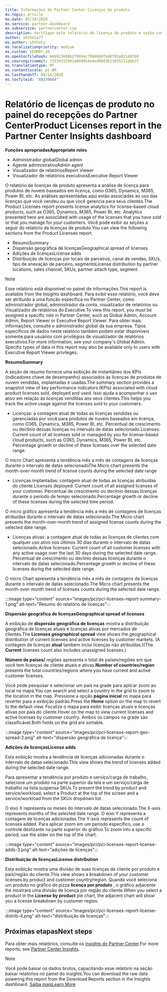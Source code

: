 ```yaml
---
title: Informações do Partner Center-licenças de produto
ms.topic: article
ms.date: 05/19/2020
ms.service: partner-dashboard
ms.subservice: partnercenter-csp
description: Verifique este relatório de licença do produto e saiba como melhorar com os produtos de nuvem baseados em licença que você vende ou gerencia para seus clientes.
author: shthota77
ms.author: shthota
ms.localizationpriority: medium
ms.custom: SEOMAY.20
ms.openlocfilehash: 66b913688b279654c79b0860fbd0f92a921d87dd
ms.sourcegitcommit: 735593129d1a009854a4ed0b03b11035211dbb25
ms.translationtype: MT
ms.contentlocale: pt-BR
ms.lasthandoff: 08/14/2020
ms.locfileid: "88239044"
---
```

# <a name="product-licenses-report-in-the-partner-center-insights-dashboard"></a><span data-ttu-id="6abd4-103">Relatório de licenças de produto no painel do recepções do Partner Center</span><span class="sxs-lookup"><span data-stu-id="6abd4-103">Product Licenses report in the Partner Center Insights dashboard</span></span>

<span data-ttu-id="6abd4-104">**Funções apropriadas**</span><span class="sxs-lookup"><span data-stu-id="6abd4-104">**Appropriate roles**</span></span>
- <span data-ttu-id="6abd4-105">Administrador global</span><span class="sxs-lookup"><span data-stu-id="6abd4-105">Global admin</span></span>
- <span data-ttu-id="6abd4-106">Agente administrativo</span><span class="sxs-lookup"><span data-stu-id="6abd4-106">Admin agent</span></span>
- <span data-ttu-id="6abd4-107">Visualizador de relatórios</span><span class="sxs-lookup"><span data-stu-id="6abd4-107">Report Viewer</span></span>
- <span data-ttu-id="6abd4-108">Visualizador de relatórios executivos</span><span class="sxs-lookup"><span data-stu-id="6abd4-108">Executive Report Viewer</span></span>

<span data-ttu-id="6abd4-109">O relatório de licenças de produto apresenta a análise de licença para produtos de nuvem baseados em licença, como O365, Dynamics, M365, Power BI, etc. As análises apresentadas aqui estão associadas ao uso das licenças que você vendeu ou que você gerencia para seus clientes.</span><span class="sxs-lookup"><span data-stu-id="6abd4-109">The Product Licenses report presents license analytics for license-based cloud products, such as O365, Dynamics, M365, Power BI, etc. Analytics presented here are associated with usage of the licenses that you have sold or that you manage for your customers.</span></span> <span data-ttu-id="6abd4-110">Você pode exibir as seções a seguir do relatório de licenças de produto.</span><span class="sxs-lookup"><span data-stu-id="6abd4-110">You can view the following sections from the Product Licenses report.</span></span>

- <span data-ttu-id="6abd4-111">Resumo</span><span class="sxs-lookup"><span data-stu-id="6abd4-111">Summary</span></span>
- <span data-ttu-id="6abd4-112">Dispersão geográfica de licenças</span><span class="sxs-lookup"><span data-stu-id="6abd4-112">Geographical spread of licenses</span></span>
- <span data-ttu-id="6abd4-113">Adições de licenças</span><span class="sxs-lookup"><span data-stu-id="6abd4-113">License adds</span></span>
- <span data-ttu-id="6abd4-114">Distribuição de licenças por locais de parceiros, canal de vendas, SKUs, tipo de anexação de parceiro, segmento</span><span class="sxs-lookup"><span data-stu-id="6abd4-114">License distribution by partner locations, sales channel, SKUs, partner attach type, segment</span></span>

 > [!NOTE]
 > <span data-ttu-id="6abd4-115">Esse relatório está disponível no painel de informações.</span><span class="sxs-lookup"><span data-stu-id="6abd4-115">This report is available from the Insights dashboard.</span></span> <span data-ttu-id="6abd4-116">Para exibir esse relatório, você deve ser atribuído a uma função específica no Partner Center, como administrador global, administrador da conta, visualizador de relatórios ou Visualizador de relatórios do Executive.</span><span class="sxs-lookup"><span data-stu-id="6abd4-116">To view this report, you must be assigned a specific role in Partner Center, such as Global Admin, Account Admin, Report Viewer or Executive Report Viewer.</span></span> <span data-ttu-id="6abd4-117">Para obter mais informações, consulte o administrador global da sua empresa. Tipos específicos de dados neste relatório também podem estar disponíveis somente para usuários com privilégios de visualizador de relatórios executivos.</span><span class="sxs-lookup"><span data-stu-id="6abd4-117">For more information, see your company's Global Admin. Specific types of data in this report may also be available only to users with Executive Report Viewer privileges.</span></span>

<span data-ttu-id="6abd4-118">**Resumo**</span><span class="sxs-lookup"><span data-stu-id="6abd4-118">**Summary**</span></span>

<span data-ttu-id="6abd4-119">A seção de resumo fornece uma exibição de instantâneo dos KPIs (indicadores chave de desempenho) associados às licenças de produtos de nuvem vendidas, implantadas e usadas.</span><span class="sxs-lookup"><span data-stu-id="6abd4-119">The summary section provides a snapshot view of key performance indicators (KPIs) associated with cloud product licenses sold, deployed and used.</span></span> <span data-ttu-id="6abd4-120">Isso ajuda a acompanhar o uso ativo em relação às licenças vendidas aos seus clientes.</span><span class="sxs-lookup"><span data-stu-id="6abd4-120">This helps you track the active usage against the licenses sold to your customers.</span></span>

- <span data-ttu-id="6abd4-121">Licenças: a contagem atual de todas as licenças vendidas ou gerenciadas por você para produtos de nuvem baseados em licença, como O365, Dynamics, M365, Power BI, etc. Percentual de crescimento ou declínio dessas licenças no intervalo de datas selecionado.</span><span class="sxs-lookup"><span data-stu-id="6abd4-121">Licenses: Current count of all licenses sold or managed by you for license-based cloud products, such as O365, Dynamics, M365, Power BI, etc. Percentage growth or decline of these licenses over the selected date range.</span></span>

<span data-ttu-id="6abd4-122">O micro Chart apresenta a tendência mês a mês de contagens de licenças durante o intervalo de datas selecionado</span><span class="sxs-lookup"><span data-stu-id="6abd4-122">The Micro chart presents the month-over-month trend of license counts during the selected date range</span></span>

- <span data-ttu-id="6abd4-123">Licenças implantadas: contagem atual de todas as licenças atribuídas do cliente.</span><span class="sxs-lookup"><span data-stu-id="6abd4-123">Licenses deployed: Current count of all assigned licenses of your customer.</span></span>
<span data-ttu-id="6abd4-124">Percentual de crescimento ou declínio dessas licenças durante o período de tempo selecionado.</span><span class="sxs-lookup"><span data-stu-id="6abd4-124">Percentage growth or decline of these licenses during the selected time period.</span></span>

<span data-ttu-id="6abd4-125">O micro gráfico apresenta a tendência mês a mês de contagens de licenças atribuídas durante o intervalo de datas selecionado.</span><span class="sxs-lookup"><span data-stu-id="6abd4-125">The Micro chart presents the month-over-month trend of assigned license counts during the selected date range.</span></span>

- <span data-ttu-id="6abd4-126">Licenças ativas: a contagem atual de todas as licenças de clientes com qualquer uso ativo nos últimos 30 dias durante o intervalo de datas selecionado.</span><span class="sxs-lookup"><span data-stu-id="6abd4-126">Active licenses: Current count of all customer licenses with any active usage over the last 30 days during the selected date range.</span></span>
<span data-ttu-id="6abd4-127">Percentual de crescimento ou declínio dessas licenças durante o intervalo de datas selecionado.</span><span class="sxs-lookup"><span data-stu-id="6abd4-127">Percentage growth or decline of these licenses during the selected date range.</span></span>

<span data-ttu-id="6abd4-128">O micro Chart apresenta a tendência mês a mês de contagens de licenças durante o intervalo de datas selecionado.</span><span class="sxs-lookup"><span data-stu-id="6abd4-128">The Micro chart presents the month-over-month trend of licenses counts during the selected date range.</span></span>

:::image type="content" source="images/pci/pci-licenses-report-summary-1.png" alt-text="Resumo do relatório de licenças":::

<span data-ttu-id="6abd4-130">**Dispersão geográfica de licenças**</span><span class="sxs-lookup"><span data-stu-id="6abd4-130">**Geographical spread of licenses**</span></span>

<span data-ttu-id="6abd4-131">A exibição de **dispersão geográfica de licenças** mostra a distribuição geográfica de licenças atuais e licenças ativas por mercados de clientes.</span><span class="sxs-lookup"><span data-stu-id="6abd4-131">The **Licenses geographical spread** view shows the geographical distribution of current licenses and active licenses by customer markets.</span></span> <span data-ttu-id="6abd4-132">(A contagem de licenças **atual** também inclui licenças não atribuídas.)</span><span class="sxs-lookup"><span data-stu-id="6abd4-132">(The **Current** licenses count also includes unassigned licenses.)</span></span>

<span data-ttu-id="6abd4-133">**Número de países/** regiões apresenta o total de países/regiões em que você tem licenças de cliente atuais e ativas.</span><span class="sxs-lookup"><span data-stu-id="6abd4-133">**Number of countries/region** presents the total countries/regions where you have current and active customer licenses.</span></span>

<span data-ttu-id="6abd4-134">Você pode pesquisar e selecionar um país na grade para aplicar zoom ao local no mapa.</span><span class="sxs-lookup"><span data-stu-id="6abd4-134">You can search and select a country in the grid to zoom to the location in the map.</span></span> <span data-ttu-id="6abd4-135">Pressione a opção **página inicial** no mapa para reverter para a exibição padrão.</span><span class="sxs-lookup"><span data-stu-id="6abd4-135">Press the **Home** option on the map to revert to the default view.</span></span> <span data-ttu-id="6abd4-136">Focalize o mapa para exibir licenças atuais e licenças ativas por país do cliente.</span><span class="sxs-lookup"><span data-stu-id="6abd4-136">Hover on the map to view current licenses and active licenses by customer country.</span></span> <span data-ttu-id="6abd4-137">Ambos os campos na grade são classificável.</span><span class="sxs-lookup"><span data-stu-id="6abd4-137">Both fields on the grid are sortable.</span></span>

:::image type="content" source="images/pci/pci-licenses-report-geo-spread-2.png" alt-text="dispersão geográfica de licença":::

<span data-ttu-id="6abd4-139">**Adições de licenças**</span><span class="sxs-lookup"><span data-stu-id="6abd4-139">**License adds**</span></span>

<span data-ttu-id="6abd4-140">Esta exibição mostra a tendência de licenças adicionadas durante o intervalo de datas selecionado.</span><span class="sxs-lookup"><span data-stu-id="6abd4-140">This view shows the trend of licenses added during the selected date range.</span></span> 

<span data-ttu-id="6abd4-141">Para apresentar a tendência por produto e serviço/carga de trabalho, selecione um produto na parte superior da tela e um serviço/carga de trabalho na lista suspensa SKUs.</span><span class="sxs-lookup"><span data-stu-id="6abd4-141">To present the trend by product and service/workload, select a Product at the top of the screen and a service/workload from the SKUs dropdown list.</span></span>

<span data-ttu-id="6abd4-142">O eixo X representa os meses do intervalo de datas selecionado.</span><span class="sxs-lookup"><span data-stu-id="6abd4-142">The X-axis represents months of the selected date range.</span></span> <span data-ttu-id="6abd4-143">O eixo Y representa a contagem de licenças adicionadas.</span><span class="sxs-lookup"><span data-stu-id="6abd4-143">The Y-axis represents the count of licenses added.</span></span> <span data-ttu-id="6abd4-144">Para aplicar zoom em um período específico, use o controle deslizante na parte superior do gráfico.</span><span class="sxs-lookup"><span data-stu-id="6abd4-144">To zoom into a specific period, use the slider on the top of the chart.</span></span>

:::image type="content" source="images/pci/pci-licenses-report-license-adds-3.png" alt-text="adições de licenças":::

<span data-ttu-id="6abd4-146">**Distribuição de licenças**</span><span class="sxs-lookup"><span data-stu-id="6abd4-146">**License distribution**</span></span>

<span data-ttu-id="6abd4-147">Esta exibição mostra uma divisão de suas licenças de cliente por produto e país/região do cliente.</span><span class="sxs-lookup"><span data-stu-id="6abd4-147">This view shows a breakdown of your customer licenses by product and customer country/region.</span></span> <span data-ttu-id="6abd4-148">Quando você seleciona um produto no gráfico de pizza **licença por produto** , o gráfico adjacente lhe mostrará uma divisão de licença por região do cliente.</span><span class="sxs-lookup"><span data-stu-id="6abd4-148">When you select a product in the **License by product** pie chart, the adjacent chart will show you a license breakdown by customer region.</span></span>

:::image type="content" source="images/pci/pci-licenses-report-license-distrib-4.png" alt-text="distribuição de licenças":::

## <a name="next-steps"></a><span data-ttu-id="6abd4-150">Próximas etapas</span><span class="sxs-lookup"><span data-stu-id="6abd4-150">Next steps</span></span>

<span data-ttu-id="6abd4-151">Para obter mais relatórios, consulte os [insights do Partner Center](partner-center-insights.md).</span><span class="sxs-lookup"><span data-stu-id="6abd4-151">For more reports, see [Partner Center Insights](partner-center-insights.md).</span></span>

>[!NOTE] 
> <span data-ttu-id="6abd4-152">Você pode baixar os dados brutos, capacitando esse relatório na seção baixar relatórios no painel do insights.</span><span class="sxs-lookup"><span data-stu-id="6abd4-152">You can download the raw data powering this report from the Download Reports section in the Insights dashboard.</span></span> [<span data-ttu-id="6abd4-153">Saiba mais</span><span class="sxs-lookup"><span data-stu-id="6abd4-153">Learn More</span></span>](pci-download-reports.md)
